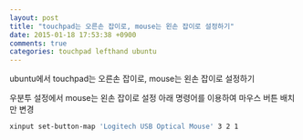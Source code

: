 ```yaml
---
layout: post
title: "touchpad는 오른손 잡이로, mouse는 왼손 잡이로 설정하기"
date: 2015-01-18 17:53:38 +0900
comments: true
categories: touchpad lefthand ubuntu
---
```



ubuntu에서 touchpad는 오른손 잡이로, mouse는 왼손 잡이로 설정하기

우분투 설정에서 mouse는 왼손 잡이로 설정
아래 명령어를 이용하여 마우스 버튼 배치만 변경

``` bash
xinput set-button-map 'Logitech USB Optical Mouse' 3 2 1
```
